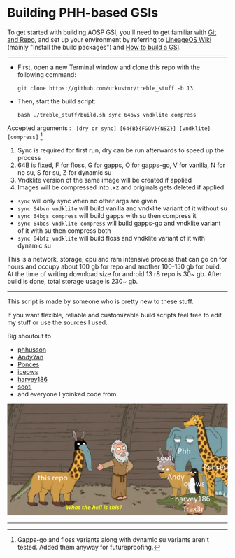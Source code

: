 # Building PHH-based GSIs #

To get started with building AOSP GSI, you'll need to get familiar with [Git and Repo](https://source.android.com/source/using-repo.html), and set up your environment by referring to [LineageOS Wiki](https://wiki.lineageos.org/devices/redfin/build) (mainly "Install the build packages") and [How to build a GSI](https://github.com/phhusson/treble_experimentations/wiki/How-to-build-a-GSI%3F).

---

- First, open a new Terminal window and clone this repo with the following command:

	```
	git clone https://github.com/utkustnr/treble_stuff -b 13
	```

- Then, start the build script:

	```
	bash ./treble_stuff/build.sh sync 64bvs vndklite compress
	```

Accepted arguments : ` [dry or sync] [64{B}{FGOV}{NSZ}] [vndklite] [compress]` [^1]

1. Sync is required for first run, dry can be run afterwards to speed up the process
2. 64B is fixed, F for floss, G for gapps, O for gapps-go, V for vanilla, N for no su, S for su, Z for dynamic su
3. Vndklite version of the same image will be created if applied
4. Images will be compressed into .xz and originals gets deleted if applied

+ `sync` will only sync when no other args are given
+ `sync 64bvn vndklite` will build vanilla and vndklite variant of it without su
+ `sync 64bgs compress` will build gapps with su then compress it
+ `sync 64bos vndklite compress` will build gapps-go and vndklite variant of it with su then compress both
+ `sync 64bfz vndklite` will build floss and vndklite variant of it with dynamic su


This is a network, storage, cpu and ram intensive process that can go on for hours and occupy about 100 gb for repo and another 100-150 gb for build. At the time of writing download size for android 13 r8 repo is 30~ gb. After build is done, total storage usage is 230~ gb.

---

This script is made by someone who is pretty new to these stuff. 

If you want flexible, reliable and customizable build scripts feel free to edit my stuff or use the sources I used.

Big shoutout to 
- [phhusson](https://github.com/phhusson)
- [AndyYan](https://github.com/AndyCGYan)
- [Ponces](https://github.com/ponces)
- [iceows](https://github.com/Iceows)
- [harvey186](https://github.com/LeOS-GSI)
- [sooti](https://github.com/sooti)
- and everyone I yoinked code from.

![treble_stuff](https://raw.githubusercontent.com/utkustnr/dotfiles/main/meme.png)

---

[^1]: Gapps-go and floss variants along with dynamic su variants aren't tested. Added them anyway for futureproofing.